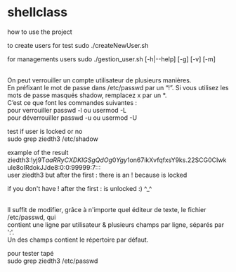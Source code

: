 # shellclass

how to use the project 

to create users for test
sudo ./createNewUser.sh

for managements users
sudo ./gestion_user.sh [-h|--help] [-g] [-v] [-m]


<br>
On peut verrouiller un compte utilisateur de plusieurs manières.
<br>
En préfixant le mot de passe dans /etc/passwd par un “!”. Si vous utilisez les mots de passe masqués shadow, remplacez x par un *.
<br>
C’est ce que font les commandes suivantes :
<br>
pour verrouiller passwd -l ou usermod -L<br>
pour déverrouiller passwd -u ou usermod -U<br>

test if user is locked or no <br>
sudo grep ziedth3 /etc/shadow<br>

example of the result <br>
ziedth3:!$y$j9T$aaRRyCXDKlGSgQdOg0Ygy1$on67ikXvfqfxsY9ks.22SCG0CIwkule8oIRdokJJde8:0:0:99999:7:::
<br>
user ziedth3 but after the first : there is an ! because is locked <br>

if you don't have ! after the first : is unlocked :) ^_^<br>


<br>
Il suffit de modifier, grâce à n'importe quel éditeur de texte, le fichier /etc/passwd, qui<br> contient une ligne par utilisateur & plusieurs champs par ligne, séparés par ':'. <br>
Un des champs contient le répertoire par défaut.
<br>

pour tester tapé <br>
sudo grep ziedth3 /etc/passwd
































